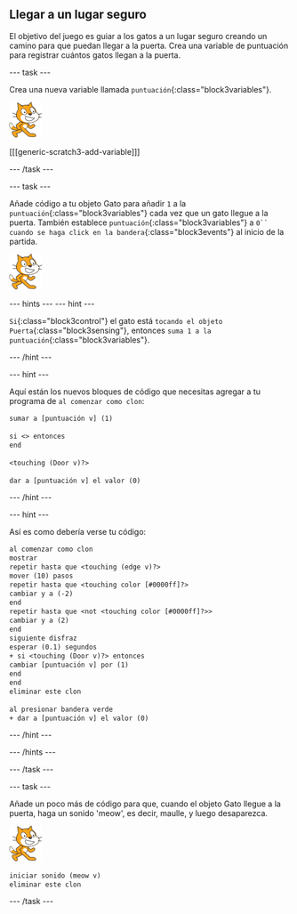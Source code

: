 ## Llegar a un lugar seguro

El objetivo del juego es guiar a los gatos a un lugar seguro creando un camino para que puedan llegar a la puerta. Crea una variable de puntuación para registrar cuántos gatos llegan a la puerta.

\--- task \---

Crea una nueva variable llamada `puntuación`{:class="block3variables"}.

![Objeto Gato](images/cat-sprite.png)

[[[generic-scratch3-add-variable]]]

\--- /task \---

\--- task \---

Añade código a tu objeto Gato para añadir `1` a la `puntuación`{:class="block3variables"} cada vez que un gato llegue a la puerta. También establece `puntuación`{:class="block3variables"} a `0`` cuando se haga click en la bandera`{:class="block3events"} al inicio de la partida.

![Objeto Gato](images/cat-sprite.png)

\--- hints \--- \--- hint \---

`Si`{:class="block3control"} el gato está `tocando el objeto Puerta`{:class="block3sensing"}, entonces `suma 1 a la puntuación`{:class="block3variables"}.

\--- /hint \---

\--- hint \---

Aquí están los nuevos bloques de código que necesitas agregar a tu programa de `al comenzar como clon`:

```blocks3
sumar a [puntuación v] (1)

si <> entonces
end

<touching (Door v)?>

dar a [puntuación v] el valor (0)
```

\--- /hint \---

\--- hint \---

Así es como debería verse tu código:

```blocks3
al comenzar como clon
mostrar
repetir hasta que <touching (edge v)?> 
mover (10) pasos
repetir hasta que <touching color [#0000ff]?> 
cambiar y a (-2)
end
repetir hasta que <not <touching color [#0000ff]?>> 
cambiar y a (2)
end
siguiente disfraz
esperar (0.1) segundos
+ si <touching (Door v)?> entonces 
cambiar [puntuación v] por (1)
end
end
eliminar este clon

al presionar bandera verde
+ dar a [puntuación v] el valor (0)
```

\--- /hint \---

\--- /hints \---

\--- /task \---

\--- task \---

Añade un poco más de código para que, cuando el objeto Gato llegue a la puerta, haga un sonido 'meow', es decir, maulle, y luego desaparezca.

![Objeto Gato](images/cat-sprite.png)

```blocks3
iniciar sonido (meow v)
eliminar este clon
```

\--- /task \---